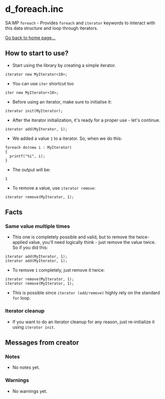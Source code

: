 # d_foreach.inc
SA:MP `foreach` - Provides `foreach` and `iterator` keywords to interact with this data structure and loop through iterators.

[Go back to home page...](README.md)
## How to start to use?
- Start using the library by creating a simple iterator.

```pawn
iterator new MyIterator<10>;
```
- You can use `iter` shortcut too

```pawn
iter new MyIterator<10>;
```
- Before using an iterator, make sure to initialise it:

```pawn
iterator init(MyIterator);
```
- After the iterator initialization, it's ready for a proper use - let's continue.

```pawn
iterator add(MyIterator, 1);
```
- We added a value `1` to a iterator. So, when we do this:

```pawn
foreach do(new i : MyIterator)
{
  printf("%i", i);
}
```
- The output will be:

```
1
```
- To remove a value, use `iterator remove`:

```pawn
iterator remove(MyIterator, 1);
```
## Facts
### Same value multiple times
- This one is completely possible and valid, but to remove the twice-applied value, you'll need logically think - just remove the value twice. So if you did this:

```pawn
iterator add(MyIterator, 1);
iterator add(MyIterator, 1);
```
- To remove `1` completely, just remove it twice:

```pawn
iterator remove(MyIterator, 1);
iterator remove(MyIterator, 1);
```
- This is possible since `iterator (add/remove)` highly rely on the standard `for` loop.

### Iterator cleanup
- If you want to do an iterator cleanup for any reason, just re-initialize it using `iterator init`.
## Messages from creator
### Notes
- No notes yet.
### Warnings
- No warnings yet.
